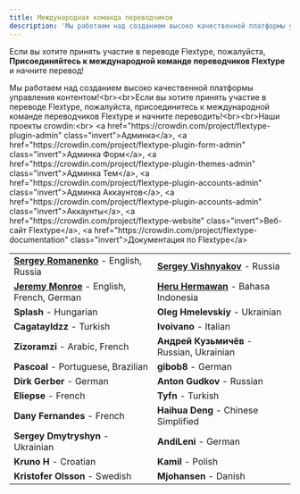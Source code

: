 ```yaml
---
title: Международная команда переводчиков
description: 'Мы работаем над созданием высоко качественной платформы управления контентом! Если вы хотите принять участие в переводе Flextype, пожалуйста, присоединитесь к международной команде переводчиков Flextype и начните переводить!'
---
```


<p>Если вы хотите принять участие в переводе Flextype, пожалуйста, <b>Присоединяйтесь к международной команде переводчиков Flextype</b> и начните перевод!</p>

<p>
Мы работаем над созданием высоко качественной платформы управления контентом!&lt;br&gt;&lt;br&gt;Если вы хотите принять участие в переводе Flextype, пожалуйста, присоединитесь к международной команде переводчиков Flextype и начните переводить!&lt;br&gt;&lt;br&gt;Наши проекты crowdin:&lt;br&gt; &lt;a href="https://crowdin.com/project/flextype-plugin-admin" class="invert"&gt;Админка&lt;/a&gt;, &lt;a href="https://crowdin.com/project/flextype-plugin-form-admin" class="invert"&gt;Админка Форм&lt;/a&gt;, &lt;a href="https://crowdin.com/project/flextype-plugin-themes-admin" class="invert"&gt;Админка Тем&lt;/a&gt;, &lt;a href="https://crowdin.com/project/flextype-plugin-accounts-admin" class="invert"&gt;Админка Аккаунтов&lt;/a&gt;, &lt;a href="https://crowdin.com/project/flextype-plugin-accounts-admin" class="invert"&gt;Аккаунты&lt;/a&gt;, &lt;a href="https://crowdin.com/project/flextype-website" class="invert"&gt;Веб-сайт Flextype&lt;/a&gt;, &lt;a href="https://crowdin.com/project/flextype-documentation" class="invert"&gt;Документация по Flextype&lt;/a&gt;
</p>

<table class="table">
    <tbody>
        <tr>
            <td><strong><a href="https://github.com/Awilum" class="invert">Sergey Romanenko</a></strong> - English, Russia</td>
            <td><strong><a href="https://github.com/seregajd999" class="invert">Sergey Vishnyakov</a></strong> - Russia</td>
        </tr>
        <tr>
            <td><strong><a href="https://github.com/kreativmind" class="invert">Jeremy Monroe</a></strong> - English, French, German</td>
            <td><strong><a href="https://github.com/iamheru" class="invert">Heru Hermawan</a></strong> - Bahasa Indonesia</td>
        </tr>
        <tr>
            <td><strong>Splash</strong> - Hungarian</td>
            <td><strong>Oleg</strong> <strong>Hmelevskiy</strong> - Ukrainian</td>
        </tr>
        <tr>
            <td><strong>Cagatayldzz</strong> - Turkish</td>
            <td><strong>Ivoivano</strong> - Italian</td>
        </tr>
        <tr>
            <td><strong>Zizoramzi</strong> - Arabic, French</td>
            <td><strong>Андрей Кузьмичёв</strong> - Russian, Ukrainian</td>
        </tr>
        <tr>
            <td><strong>Pascoal</strong> - Portuguese, Brazilian</td>
            <td><strong>gibob8</strong> - German</td>
        </tr>
        <tr>
            <td><strong>Dirk Gerber</strong> - German</td>
            <td><strong>Anton Gudkov</strong> - Russian</td>
        </tr>
        <tr>
            <td><strong>Eliepse</strong> - French</td>
            <td><strong>Tyfn</strong> - Turkish</td>
        </tr>
        <tr>
            <td><strong>Dany Fernandes</strong> - French</td>
            <td><strong>Haihua Deng</strong> - Chinese Simplified</td>
        </tr>
        <tr>
            <td><strong>Sergey Dmytryshyn</strong> - Ukrainian</td>
            <td><strong>AndiLeni</strong> - German</td>
        </tr>
        <tr>
            <td><strong>Kruno H</strong> - Croatian</td>
            <td><strong>Kamil</strong> - Polish</td>
        </tr>
        <tr>
            <td><strong>Kristofer Olsson</strong> - Swedish</td>
            <td><strong>Mjohansen</strong> - Danish</td>
        </tr>
    </tbody>
</table>
